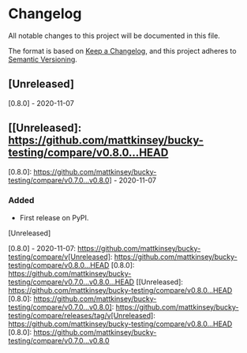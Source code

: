 # Changelog
All notable changes to this project will be documented in this file.

The format is based on [Keep a Changelog](https://keepachangelog.com/en/1.0.0/),
and this project adheres to [Semantic Versioning](https://semver.org/spec/v2.0.0.html).


## [Unreleased]

[0.8.0] - 2020-11-07


## [[Unreleased]: https://github.com/mattkinsey/bucky-testing/compare/v0.8.0...HEAD
[0.8.0]: https://github.com/mattkinsey/bucky-testing/compare/v0.7.0...v0.8.0] - 2020-11-07
### Added
- First release on PyPI.


[Unreleased]

[0.8.0] - 2020-11-07: https://github.com/mattkinsey/bucky-testing/compare/v[Unreleased]: https://github.com/mattkinsey/bucky-testing/compare/v0.8.0...HEAD
[0.8.0]: https://github.com/mattkinsey/bucky-testing/compare/v0.7.0...v0.8.0...HEAD
[[Unreleased]: https://github.com/mattkinsey/bucky-testing/compare/v0.8.0...HEAD
[0.8.0]: https://github.com/mattkinsey/bucky-testing/compare/v0.7.0...v0.8.0]: https://github.com/mattkinsey/bucky-testing/compare/releases/tag/v[Unreleased]: https://github.com/mattkinsey/bucky-testing/compare/v0.8.0...HEAD
[0.8.0]: https://github.com/mattkinsey/bucky-testing/compare/v0.7.0...v0.8.0
